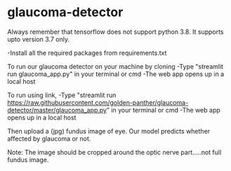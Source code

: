 # glaucoma-detector
Always remember that tensorflow does not support python 3.8. It supports upto version 3.7 only.

-Install all the required packages from requirements.txt

To run our glaucoma detector on your machine by cloning
-Type "streamlit run glaucoma_app.py" in your terminal or cmd
-The web app opens up in a local host

To run using link,
-Type "streamlit run https://raw.githubusercontent.com/golden-panther/glaucoma-detector/master/glaucoma_app.py" in your terminal or cmd
-The web app opens up in a local host

Then upload a (jpg) fundus image of eye. Our model predicts whether affected by glaucoma or not.

Note: The image should be cropped around the optic nerve part.....not full fundus image.
